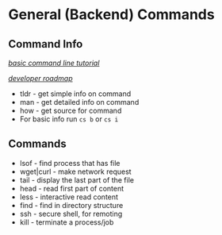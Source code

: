 # General (Backend) Commands

## Command Info

*[basic command line tutorial](https://ubuntu.com/tutorials/command-line-for-beginners#1-overview)*

*[developer roadmap](https://github.com/kamranahmedse/developer-roadmap)*

* tldr - get simple info on command
* man - get detailed info on command
* how - get source for command
* For basic info run `cs b` or `cs i`

## Commands

* lsof - find process that has file
* wget|curl - make network request
* tail - display the last part of the file
* head - read first part of content
* less - interactive read content
* find - find in directory structure
* ssh - secure shell, for remoting
* kill - terminate a process/job
